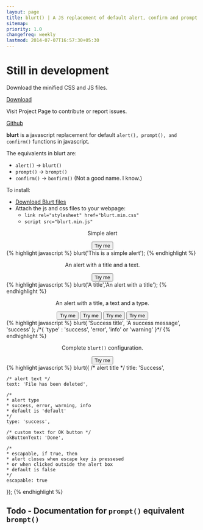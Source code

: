 ```yaml
---
layout: page
title: blurt() | A JS replacement of default alert, confirm and prompt
sitemap:
priority: 1.0
changefreq: weekly
lastmod: 2014-07-07T16:57:30+05:30
---
```


<!--hello world

<button class="success">Hello</button>
<button class="error">Hello</button>
<button class="warning">Hello</button>
<button class="info">Hello</button>-->

<h1>Still in development</h1>

<div class="grid">
	<div class="unit half banner">
		<p>Download the minified CSS and JS files.</p>
		<div><a href="http://goo.gl/nWQoCQ" target="_blank" class="btn big info">Download</a></div>
	</div>
	<div class="unit half banner">
		<p>Visit Project Page to contribute or report issues.</p>
		<div><a href="https://github.com/{{ site.links.github }}" class="btn big info">Github</a></div>
	</div>
</div>

<div class="grid">
	<div class="unit whole">
		<p><b>blurt</b> is a javascript replacement for default <code>alert(), prompt(), and confirm()</code> functions in javascript.</p>
		<p>The equivalents in blurt are:</p>
		<p>
			<ul>
				<li><code>alert()</code> -> <code>blurt()</code></li>
				<li><code>prompt()</code> -> <code>brompt()</code></li>
				<li><code>confirm()</code> -> <code>bonfirm()</code> (Not a good name. I know.)</li>
			</ul>
		</p>
		<p> To install:
			<ul>
				<li><a href="http://goo.gl/nWQoCQ" target="_blank">Download Blurt files</a></li>
				<li>Attach the js and css files to your webpage:
				<ul>
					<li><code>link rel="stylesheet" href="blurt.min.css"</code></li>
					<li><code>script src="blurt.min.js"</code></li>
				</ul>
				</li>
			</ul>
		</p>
	</div>
</div>

<div class="grid">
	<div class="unit one-third" style="text-align: center;padding-top: 0px">
		<p>Simple alert</p>
		<button id="blurt-1-arg">Try me</button>
	</div>
	<div class="unit two-thirds">
{% highlight javascript %}
blurt('This is a simple alert');
{% endhighlight %}
	</div>
</div>

<div class="grid">
	<div class="unit one-third" style="text-align: center;padding-top: 0px">
		<p>An alert with a title and a text.</p>
		<button id="blurt-2-arg">Try me</button>
	</div>
	<div class="unit two-thirds">
{% highlight javascript %}
blurt('A title','An alert with a title');
{% endhighlight %}
	</div>
</div>

<div class="grid">
	<div class="unit one-third" style="text-align: center;padding-top: 0px">
		<p>An alert with a title, a text and a type.</p>
		<button id="blurt-3-arg-s" class="success">Try me</button>
		<button id="blurt-3-arg-i" class="info">Try me</button>
		<button id="blurt-3-arg-e" class="error">Try me</button>
		<button id="blurt-3-arg-w" class="warning">Try me</button>
	</div>
<div class="unit two-thirds">
{% highlight javascript %}
blurt(
	'Success title',
	'A success message',
	'success'
);
/*{
	'type' : 'success', 'error', 'info' or 'warning'
}*/
{% endhighlight %}
</div>
</div>


<div class="grid">
	<div class="unit one-third" style="text-align: center;padding-top: 0px">
		<p>Complete <code>blurt()</code> configuration.</p>
		<button id="blurt-obj" class="success">Try me</button>
	</div>
	<div class="unit two-thirds">
{% highlight javascript %}
blurt({
	/* alert title */
	title: 'Success',

	/* alert text */
	text: 'File has been deleted',

	/*
	* alert type
	* success, error, warning, info
	* default is 'default'
	*/
	type: 'success',

	/* custom text for OK button */
	okButtonText: 'Done',

	/*
	* escapable, if true, then
	* alert closes when escape key is pressesed
	* or when clicked outside the alert box
	* default is false
	*/
	escapable: true
});
{% endhighlight %}
	</div>
</div>

<h2>Todo - Documentation for <code>prompt()</code> equivalent <code>brompt()</code></h2>